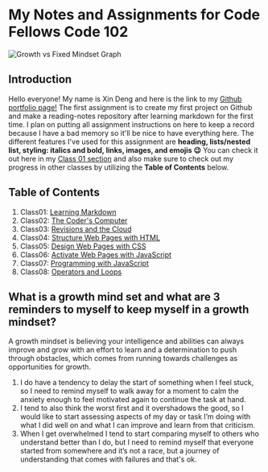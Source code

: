 # My Notes and Assignments for Code Fellows Code 102

![Growth vs Fixed Mindset Graph](https://upload.wikimedia.org/wikipedia/commons/0/09/Fixed_and_growth_mindsets.png)

## Introduction

Hello everyone! My name is Xin Deng and here is the link to my [Github portfolio page!](https://github.com/xind14) The first assignment is to create my first project on Github and make a reading-notes repository after learning markdown for the first time. I plan on putting all assignment instructions on here to keep a record because I have a bad memory so it'll be nice to have everything here. The different features I've used for this assignment are **heading, lists/nested list, styling: italics and bold, links, images, and emojis 😉** You can check it out here in my [Class 01 section](Class01.md) and also make sure to check out my progress in other classes by utilizing the **Table of Contents** below.

## Table of Contents

1. Class01: [Learning Markdown](Class01.md)
2. Class02: [The Coder's Computer](Class02.md)
3. Class03: [Revisions and the Cloud](Class03.md)
4. Class04: [Structure Web Pages with HTML](Class04.md)
5. Class05: [Design Web Pages with CSS](Class05.md)
6. Class06: [Activate Web Pages with JavaScript](Class06.md)
7. Class07: [Programming with JavaScript](Class07.md)
8. Class08: [Operators and Loops](Class08.md)

## What is a growth mind set and what are 3 reminders to myself to keep myself in a growth mindset?

A growth mindset is believing your intelligence and abilities can always improve and grow with an effort to learn and a determination to push through obstacles, which comes from running towards challenges as opportunities for growth.

1. I do have a tendency to delay the start of something when I feel stuck, so I need to remind myself to walk away for a moment to calm the anxiety enough to feel motivated again to continue the task at hand.
2. I tend to also think the worst first and it overshadows the good, so I would like to start assessing aspects of my day or task I’m doing with what I did well on and what I can improve and learn from that criticism.
3. When I get overwhelmed I tend to start comparing myself to others who understand better than I do, but I need to remind myself that everyone started from somewhere and it’s not a race, but a journey of understanding that comes with failures and that's ok.
